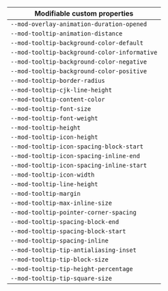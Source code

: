 | Modifiable custom properties                 |
| -------------------------------------------- |
| `--mod-overlay-animation-duration-opened`    |
| `--mod-tooltip-animation-distance`           |
| `--mod-tooltip-background-color-default`     |
| `--mod-tooltip-background-color-informative` |
| `--mod-tooltip-background-color-negative`    |
| `--mod-tooltip-background-color-positive`    |
| `--mod-tooltip-border-radius`                |
| `--mod-tooltip-cjk-line-height`              |
| `--mod-tooltip-content-color`                |
| `--mod-tooltip-font-size`                    |
| `--mod-tooltip-font-weight`                  |
| `--mod-tooltip-height`                       |
| `--mod-tooltip-icon-height`                  |
| `--mod-tooltip-icon-spacing-block-start`     |
| `--mod-tooltip-icon-spacing-inline-end`      |
| `--mod-tooltip-icon-spacing-inline-start`    |
| `--mod-tooltip-icon-width`                   |
| `--mod-tooltip-line-height`                  |
| `--mod-tooltip-margin`                       |
| `--mod-tooltip-max-inline-size`              |
| `--mod-tooltip-pointer-corner-spacing`       |
| `--mod-tooltip-spacing-block-end`            |
| `--mod-tooltip-spacing-block-start`          |
| `--mod-tooltip-spacing-inline`               |
| `--mod-tooltip-tip-antialiasing-inset`       |
| `--mod-tooltip-tip-block-size`               |
| `--mod-tooltip-tip-height-percentage`        |
| `--mod-tooltip-tip-square-size`              |
